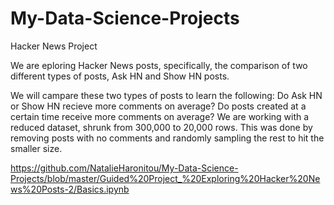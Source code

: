 # My-Data-Science-Projects
Hacker News Project 

We are eploring Hacker News posts, specifically, the comparison of two different types of posts, Ask HN and Show HN posts.

We will campare these two types of posts to learn the following:
Do Ask HN or Show HN recieve more comments on average?
Do posts created at a certain time receive more comments on average?
We are working with a reduced dataset, shrunk from 300,000 to 20,000 rows. This was done by removing posts with no comments and randomly sampling the rest to hit the smaller size.


https://github.com/NatalieHaronitou/My-Data-Science-Projects/blob/master/Guided%20Project_%20Exploring%20Hacker%20News%20Posts-2/Basics.ipynb
